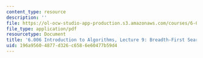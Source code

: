 ```yaml
---
content_type: resource
description: ''
file: https://ol-ocw-studio-app-production.s3.amazonaws.com/courses/6-006-introduction-to-algorithms-spring-2020/196a95604877d326c6586e60477b59d4_MIT6_006S20_lec9.pdf
file_type: application/pdf
resourcetype: Document
title: '6.006 Introduction to Algorithms, Lecture 9: Breadth-First Search'
uid: 196a9560-4877-d326-c658-6e60477b59d4
---
```


